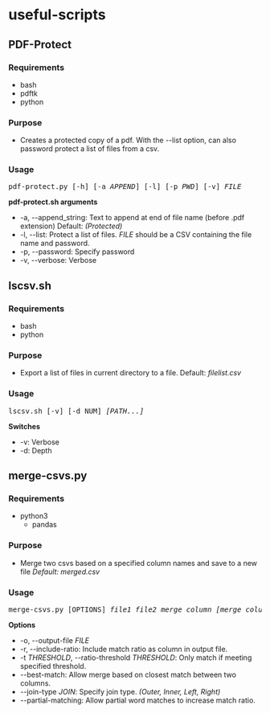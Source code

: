 # useful-scripts

## PDF-Protect
### Requirements
- bash
- pdftk
- python

### Purpose
- Creates a protected copy of a pdf. With the --list option, can also password protect a list of files from a csv.

### Usage
<pre>
pdf-protect.py [-h] [-a <i>APPEND</i>] [-l] [-p <i>PWD</i>] [-v] <i>FILE</i>
</pre>

**pdf-protect.sh arguments**
- -a, --append_string: Text to append at end of file name (before .pdf extension) Default: *(Protected)*
- -l, --list: Protect a list of files. <i>FILE</i> should be a CSV containing the file name and password.
- -p, --password: Specify password
- -v, --verbose: Verbose


## lscsv.sh
### Requirements
- bash
- python

### Purpose
- Export a list of files in current directory to a file. Default: *filelist.csv*

### Usage
<pre>
lscsv.sh [-v] [-d NUM] <i>[PATH...]</i>
</pre>

**Switches**  
- -v: Verbose
- -d: Depth


## merge-csvs.py
### Requirements
- python3
  - pandas

### Purpose
- Merge two csvs based on a specified column names and save to a new file *Default: merged.csv*

### Usage
<pre>
merge-csvs.py [OPTIONS] <i>file1 file2 merge_column [merge_column2]</i>
</pre>

**Options**
- -o, --output-file <i>FILE</i>
- -r, --include-ratio: Include match ratio as column in output file.
- -t <i>THRESHOLD</i>, --ratio-threshold <i>THRESHOLD</i>: Only match if meeting specified threshold.
- --best-match: Allow merge based on closest match between two columns.
- --join-type <i>JOIN</i>: Specify join type. <i>(Outer, Inner, Left, Right)</i>
- --partial-matching: Allow partial word matches to increase match ratio.
